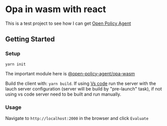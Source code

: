 # Opa in wasm with react

This is a test project to see how I can get [Open Policy Agent](https://www.openpolicyagent.org/)

## Getting Started

### Setup

`yarn init`

The important module here is [@open-policy-agent/opa-wasm](https://www.npmjs.com/package/@open-policy-agent/opa-wasm)

Build the client with: `yarn build`. If using [Vs code](https://code.visualstudio.com/) run the server with the lauch server configuration (server will be build by "pre-launch" task), if not using vs code server need to be built and run manually.

### Usage

Navigate to `http://localhost:2000` in the browser and click `Evaluate`